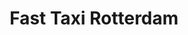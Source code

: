 ---
id: fast-taxi-rotterdam
title: Fast Taxi Rotterdam
description: |-
  For the new website of Fast Taxi Rotterdam, I developed a modern, user-friendly, and fully optimized solution that offers a significant improvement over the old website. The new site is faster, mobile-friendly, and features an intuitive interface that allows customers to easily book rides.

  A key innovation is the automatic workflow integration with WhatsApp Business. Orders that come in through the website are forwarded directly to WhatsApp, allowing drivers to respond faster and plan rides more efficiently. This not only shortens response time but also increases customer satisfaction and the number of completed bookings.

  Thanks to these improvements, Fast Taxi Rotterdam can execute its service more smoothly, serve more customers, and ultimately generate more profit. This case illustrates how smart technology and a well-designed website contribute to business optimization and growth.
imageUrl: /images/portfolio/fasttaxi_optimized.png
websiteUrl: https://www.fasttaxirotterdam.com
websiteScreenshot: /images/portfolio/fasttaxi_optimized.png
category: web
order: 1
featured: true
---
